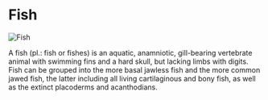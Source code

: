 # Fish

![Fish](https://upload.wikimedia.org/wikipedia/commons/thumb/7/7f/Balantiocheilos_melanopterus_-_Karlsruhe_Zoo_02_%28cropped%29.jpg/2880px-Balantiocheilos_melanopterus_-_Karlsruhe_Zoo_02_%28cropped%29.jpg)

A fish (pl.: fish or fishes) is an aquatic, anamniotic, gill-bearing vertebrate animal with swimming fins and a hard skull, but lacking limbs with digits. Fish can be grouped into the more basal jawless fish and the more common jawed fish, the latter including all living cartilaginous and bony fish, as well as the extinct placoderms and acanthodians. 
